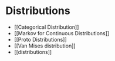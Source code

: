 # Distributions


- [[Categorical Distribution]] 
- [[Markov for Continuous Distributions]] 
- [[Proto Distributions]] 
- [[Van Mises distribution]] 
- [[distributions]] 
